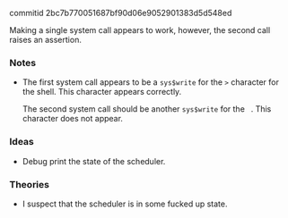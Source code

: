 commitid 2bc7b770051687bf90d06e9052901383d5d548ed

Making a single system call appears to work, however, the second call raises an assertion.

### Notes

-   The first system call appears to be a `sys$write` for the `>` character for the shell.
    This character appears correctly.

    The second system call should be another `sys$write` for the ` `.
    This character does not appear.

### Ideas

-   Debug print the state of the scheduler.

### Theories

-   I suspect that the scheduler is in some fucked up state.
